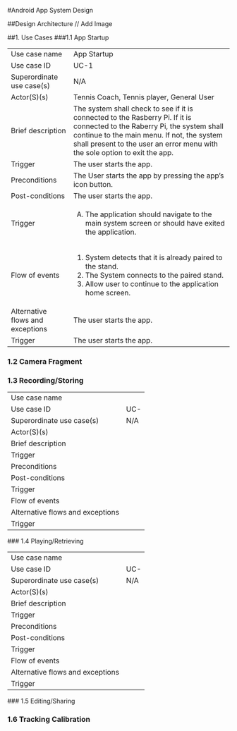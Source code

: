 #Android App System Design

##Design Architecture
// Add Image

##1. Use Cases
###1.1 App Startup
<table>
	<tr> <td>Use case name</td> <td>App Startup</td></tr>
	<tr> <td>Use case ID</td> <td>UC-1</td> </tr>
	<tr> <td>Superordinate use case(s)</td> <td>N/A</td> </tr>
	<tr> <td>Actor(S)(s)</td> <td>Tennis Coach, Tennis player, General User</td> </tr>
	<tr>
		<td>Brief description</td>
		<td>The system shall check to see if it is connected to the Rasberry Pi. If it is connected to the Raberry Pi, the system shall continue to the main menu. If not, the system shall present to the user an error menu with the sole option to exit the app.</td>
	</tr>
	<tr> <td>Trigger</td> <td>The user starts the app.</td> </tr>
	<tr>
		<td>Preconditions</td>
		<td>The User starts the app by pressing the app’s icon button.</td>
	</tr>
	<tr> <td>Post-conditions</td> <td>The user starts the app.</td> </tr>
	<tr>
		<td>Trigger</td>
		<td>
			<ol type="A">
				<li>The application should navigate to the main system screen or should have exited the application.</li>
			</ol>
		</td>
	</tr>
	<tr> <td>Flow of events</td>
		 <td>
			<ol type="1">
				<li>System detects that it is already paired to the stand.</li>
				<li>The System connects to the paired stand.</li>
				<li>Allow user to continue to the application home screen.</li>
			</ol>
		</td>
	</tr>
	<tr> <td>Alternative flows and exceptions</td> <td>The user starts the app.</td> </tr>
	<tr> <td>Trigger</td> <td>The user starts the app.</td> </tr>
</table>

### 1.2 Camera Fragment

### 1.3 Recording/Storing

<table>
	<tr> <td>Use case name</td> <td></td></tr>
	<tr> <td>Use case ID</td> <td>UC-</td> </tr>
	<tr> <td>Superordinate use case(s)</td> <td>N/A</td> </tr>
	<tr> <td>Actor(S)(s)</td> <td></td> </tr>
	<tr>
		<td>Brief description</td>
		<td></td>
	</tr>
	<tr> <td>Trigger</td> <td></td> </tr>
	<tr>
		<td>Preconditions</td>
		<td></td>
	</tr>
	<tr> <td>Post-conditions</td> <td></td> </tr>
	<tr>
		<td>Trigger</td>
		<td>
			<ol type="A">
			</ol>
		</td>
	</tr>
	<tr> <td>Flow of events</td>
		 <td>
		</td>
	</tr>
	<tr> <td>Alternative flows and exceptions</td> <td></td> </tr>
	<tr> <td>Trigger</td> <td></td> </tr>
</table>
### 1.4 Playing/Retrieving

<table>
	<tr> <td>Use case name</td> <td></td></tr>
	<tr> <td>Use case ID</td> <td>UC-</td> </tr>
	<tr> <td>Superordinate use case(s)</td> <td>N/A</td> </tr>
	<tr> <td>Actor(S)(s)</td> <td></td> </tr>
	<tr>
		<td>Brief description</td>
		<td></td>
	</tr>
	<tr> <td>Trigger</td> <td></td> </tr>
	<tr>
		<td>Preconditions</td>
		<td></td>
	</tr>
	<tr> <td>Post-conditions</td> <td></td> </tr>
	<tr>
		<td>Trigger</td>
		<td>
			<ol type="A">
			</ol>
		</td>
	</tr>
	<tr> <td>Flow of events</td>
		 <td>
		</td>
	</tr>
	<tr> <td>Alternative flows and exceptions</td> <td></td> </tr>
	<tr> <td>Trigger</td> <td></td> </tr>
</table>
### 1.5 Editing/Sharing

### 1.6 Tracking Calibration
